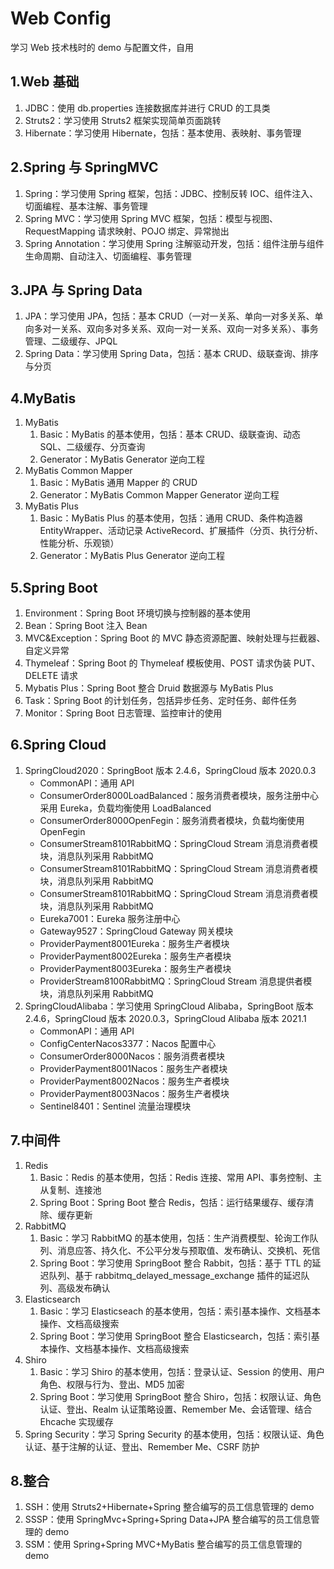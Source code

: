 # Web Config

学习 Web 技术栈时的 demo 与配置文件，自用

## 1.Web 基础

1. JDBC：使用 db.properties 连接数据库并进行 CRUD 的工具类
2. Struts2：学习使用 Struts2 框架实现简单页面跳转
3. Hibernate：学习使用 Hibernate，包括：基本使用、表映射、事务管理

## 2.Spring 与 SpringMVC

1. Spring：学习使用 Spring 框架，包括：JDBC、控制反转 IOC、组件注入、切面编程、基本注解、事务管理
2. Spring MVC：学习使用 Spring MVC 框架，包括：模型与视图、RequestMapping 请求映射、POJO 绑定、异常抛出
3. Spring Annotation：学习使用 Spring 注解驱动开发，包括：组件注册与组件生命周期、自动注入、切面编程、事务管理

## 3.JPA 与 Spring Data

1. JPA：学习使用 JPA，包括：基本 CRUD（一对一关系、单向一对多关系、单向多对一关系、双向多对多关系、双向一对一关系、双向一对多关系）、事务管理、二级缓存、JPQL
2. Spring Data：学习使用 Spring Data，包括：基本 CRUD、级联查询、排序与分页

## 4.MyBatis

1. MyBatis
   1. Basic：MyBatis 的基本使用，包括：基本 CRUD、级联查询、动态 SQL、二级缓存、分页查询
   2. Generator：MyBatis Generator 逆向工程
2. MyBatis Common Mapper
   1. Basic：MyBatis 通用 Mapper 的 CRUD
   2. Generator：MyBatis Common Mapper Generator 逆向工程
3. MyBatis Plus
   1. Basic：MyBatis Plus 的基本使用，包括：通用 CRUD、条件构造器 EntityWrapper、活动记录 ActiveRecord、扩展插件（分页、执行分析、性能分析、乐观锁）
   2. Generator：MyBatis Plus Generator 逆向工程

## 5.Spring Boot

1. Environment：Spring Boot 环境切换与控制器的基本使用
2. Bean：Spring Boot 注入 Bean
3. MVC&Exception：Spring Boot 的 MVC 静态资源配置、映射处理与拦截器、自定义异常
4. Thymeleaf：Spring Boot 的 Thymeleaf 模板使用、POST 请求伪装 PUT、DELETE 请求
5. Mybatis Plus：Spring Boot 整合 Druid 数据源与 MyBatis Plus
6. Task：Spring Boot 的计划任务，包括异步任务、定时任务、邮件任务
7. Monitor：Spring Boot 日志管理、监控审计的使用

## 6.Spring Cloud

1. SpringCloud2020：SpringBoot 版本 2.4.6，SpringCloud 版本 2020.0.3
   - CommonAPI：通用 API
   - ConsumerOrder8000LoadBalanced：服务消费者模块，服务注册中心采用 Eureka，负载均衡使用 LoadBalanced
   - ConsumerOrder8000OpenFegin：服务消费者模块，负载均衡使用 OpenFegin
   - ConsumerStream8101RabbitMQ：SpringCloud Stream 消息消费者模块，消息队列采用 RabbitMQ
   - ConsumerStream8101RabbitMQ：SpringCloud Stream 消息消费者模块，消息队列采用 RabbitMQ
   - ConsumerStream8101RabbitMQ：SpringCloud Stream 消息消费者模块，消息队列采用 RabbitMQ
   - Eureka7001：Eureka 服务注册中心
   - Gateway9527：SpringCloud Gateway 网关模块
   - ProviderPayment8001Eureka：服务生产者模块
   - ProviderPayment8002Eureka：服务生产者模块
   - ProviderPayment8003Eureka：服务生产者模块
   - ProviderStream8100RabbitMQ：SpringCloud Stream 消息提供者模块，消息队列采用 RabbitMQ
2. SpringCloudAlibaba：学习使用 SpringCloud Alibaba，SpringBoot 版本 2.4.6，SpringCloud 版本 2020.0.3，SpringCloud Alibaba 版本 2021.1
   - CommonAPI：通用 API
   - ConfigCenterNacos3377：Nacos 配置中心
   - ConsumerOrder8000Nacos：服务消费者模块
   - ProviderPayment8001Nacos：服务生产者模块
   - ProviderPayment8002Nacos：服务生产者模块
   - ProviderPayment8003Nacos：服务生产者模块
   - Sentinel8401：Sentinel 流量治理模块

## 7.中间件

1. Redis
   1. Basic：Redis 的基本使用，包括：Redis 连接、常用 API、事务控制、主从复制、连接池
   2. Spring Boot：Spring Boot 整合 Redis，包括：运行结果缓存、缓存清除、缓存更新
2. RabbitMQ
   1. Basic：学习 RabbitMQ 的基本使用，包括：生产消费模型、轮询工作队列、消息应答、持久化、不公平分发与预取值、发布确认、交换机、死信
   2. Spring Boot：学习使用 SpringBoot 整合 Rabbit，包括：基于 TTL 的延迟队列、基于 rabbitmq_delayed_message_exchange 插件的延迟队列、高级发布确认
3. Elasticsearch
      1. Basic：学习 Elasticseach 的基本使用，包括：索引基本操作、文档基本操作、文档高级搜索
      2. Spring Boot：学习使用 SpringBoot 整合 Elasticsearch，包括：索引基本操作、文档基本操作、文档高级搜索
4. Shiro
      1. Basic：学习 Shiro 的基本使用，包括：登录认证、Session 的使用、用户角色、权限与行为、登出、MD5 加密
      2. Spring Boot：学习使用 SpringBoot 整合 Shiro，包括：权限认证、角色认证、登出、Realm 认证策略设置、Remember Me、会话管理、结合 Ehcache 实现缓存
5. Spring Security：学习 Spring Security 的基本使用，包括：权限认证、角色认证、基于注解的认证、登出、Remember Me、CSRF 防护

## 8.整合

1. SSH：使用 Struts2+Hibernate+Spring 整合编写的员工信息管理的 demo
2. SSSP：使用 SpringMvc+Spring+Spring Data+JPA 整合编写的员工信息管理的 demo
3. SSM：使用 Spring+Spring MVC+MyBatis 整合编写的员工信息管理的 demo